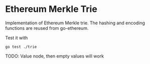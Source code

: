 # Ethereum Merkle Trie

Implementation of Ethereum Merkle trie. The hashing and encoding functions are reused from go-ethereum.

Test it with
```
go test ./trie
```

TODO: Value node, then empty values will work
